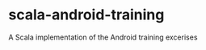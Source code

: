 scala-android-training
======================

A Scala implementation of the Android training excerises
